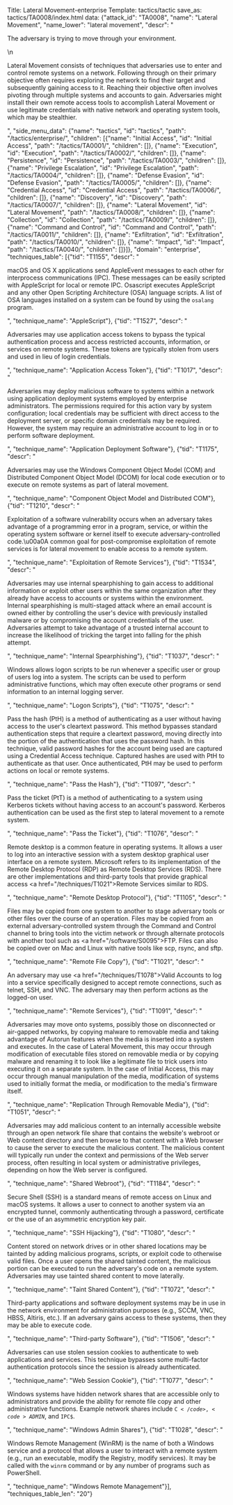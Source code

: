 Title: Lateral Movement-enterprise
Template: tactics/tactic
save_as: tactics/TA0008/index.html
data: {"attack_id": "TA0008", "name": "Lateral Movement", "name_lower": "lateral movement", "descr": "<p>The adversary is trying to move through your environment.</p>\n<p>Lateral Movement consists of techniques that adversaries use to enter and control remote systems on a network. Following through on their primary objective often requires exploring the network to find their target and subsequently gaining access to it. Reaching their objective often involves pivoting through multiple systems and accounts to gain. Adversaries might install their own remote access tools to accomplish Lateral Movement or use legitimate credentials with native network and operating system tools, which may be stealthier. </p>", "side_menu_data": {"name": "tactics", "id": "tactics", "path": "/tactics/enterprise/", "children": [{"name": "Initial Access", "id": "Initial Access", "path": "/tactics/TA0001/", "children": []}, {"name": "Execution", "id": "Execution", "path": "/tactics/TA0002/", "children": []}, {"name": "Persistence", "id": "Persistence", "path": "/tactics/TA0003/", "children": []}, {"name": "Privilege Escalation", "id": "Privilege Escalation", "path": "/tactics/TA0004/", "children": []}, {"name": "Defense Evasion", "id": "Defense Evasion", "path": "/tactics/TA0005/", "children": []}, {"name": "Credential Access", "id": "Credential Access", "path": "/tactics/TA0006/", "children": []}, {"name": "Discovery", "id": "Discovery", "path": "/tactics/TA0007/", "children": []}, {"name": "Lateral Movement", "id": "Lateral Movement", "path": "/tactics/TA0008/", "children": []}, {"name": "Collection", "id": "Collection", "path": "/tactics/TA0009/", "children": []}, {"name": "Command and Control", "id": "Command and Control", "path": "/tactics/TA0011/", "children": []}, {"name": "Exfiltration", "id": "Exfiltration", "path": "/tactics/TA0010/", "children": []}, {"name": "Impact", "id": "Impact", "path": "/tactics/TA0040/", "children": []}]}, "domain": "enterprise", "techniques_table": [{"tid": "T1155", "descr": "<p>macOS and OS X applications send AppleEvent messages to each other for interprocess communications (IPC). These messages can be easily scripted with AppleScript for local or remote IPC. Osascript executes AppleScript and any other Open Scripting Architecture (OSA) language scripts. A list of OSA languages installed on a system can be found by using the <code>osalang</code> program.</p>", "technique_name": "AppleScript"}, {"tid": "T1527", "descr": "<p>Adversaries may use application access tokens to bypass the typical authentication process and access restricted accounts, information, or services on remote systems. These tokens are typically stolen from users and used in lieu of login credentials.</p>", "technique_name": "Application Access Token"}, {"tid": "T1017", "descr": "<p>Adversaries may deploy malicious software to systems within a network using application deployment systems employed by enterprise administrators. The permissions required for this action vary by system configuration; local credentials may be sufficient with direct access to the deployment server, or specific domain credentials may be required. However, the system may require an administrative account to log in or to perform software deployment.</p>", "technique_name": "Application Deployment Software"}, {"tid": "T1175", "descr": "<p>Adversaries may use the Windows Component Object Model (COM) and Distributed Component Object Model (DCOM) for local code execution or to execute on remote systems as part of lateral movement. </p>", "technique_name": "Component Object Model and Distributed COM"}, {"tid": "T1210", "descr": "<p>Exploitation of a software vulnerability occurs when an adversary takes advantage of a programming error in a program, service, or within the operating system software or kernel itself to execute adversary-controlled code.\u00a0A common goal for post-compromise exploitation of remote services is for lateral movement to enable access to a remote system.</p>", "technique_name": "Exploitation of Remote Services"}, {"tid": "T1534", "descr": "<p>Adversaries may use internal spearphishing to gain access to additional information or exploit other users within the same organization after they already have access to accounts or systems within the environment. Internal spearphishing is multi-staged attack where an email account is owned either by controlling the user's device with previously installed malware or by compromising the account credentials of the user. Adversaries attempt to take advantage of a trusted internal account to increase the likelihood of tricking the target into falling for the phish attempt.</p>", "technique_name": "Internal Spearphishing"}, {"tid": "T1037", "descr": "<p>Windows allows logon scripts to be run whenever a specific user or group of users log into a system.  The scripts can be used to perform administrative functions, which may often execute other programs or send information to an internal logging server.</p>", "technique_name": "Logon Scripts"}, {"tid": "T1075", "descr": "<p>Pass the hash (PtH) is a method of authenticating as a user without having access to the user's cleartext password. This method bypasses standard authentication steps that require a cleartext password, moving directly into the portion of the authentication that uses the password hash. In this technique, valid password hashes for the account being used are captured using a Credential Access technique. Captured hashes are used with PtH to authenticate as that user. Once authenticated, PtH may be used to perform actions on local or remote systems. </p>", "technique_name": "Pass the Hash"}, {"tid": "T1097", "descr": "<p>Pass the ticket (PtT) is a method of authenticating to a system using Kerberos tickets without having access to an account's password. Kerberos authentication can be used as the first step to lateral movement to a remote system.</p>", "technique_name": "Pass the Ticket"}, {"tid": "T1076", "descr": "<p>Remote desktop is a common feature in operating systems. It allows a user to log into an interactive session with a system desktop graphical user interface on a remote system. Microsoft refers to its implementation of the Remote Desktop Protocol (RDP) as Remote Desktop Services (RDS).  There are other implementations and third-party tools that provide graphical access <a href=\"/techniques/T1021\">Remote Services</a> similar to RDS.</p>", "technique_name": "Remote Desktop Protocol"}, {"tid": "T1105", "descr": "<p>Files may be copied from one system to another to stage adversary tools or other files over the course of an operation. Files may be copied from an external adversary-controlled system through the Command and Control channel to bring tools into the victim network or through alternate protocols with another tool such as <a href=\"/software/S0095\">FTP</a>. Files can also be copied over on Mac and Linux with native tools like scp, rsync, and sftp.</p>", "technique_name": "Remote File Copy"}, {"tid": "T1021", "descr": "<p>An adversary may use <a href=\"/techniques/T1078\">Valid Accounts</a> to log into a service specifically designed to accept remote connections, such as telnet, SSH, and VNC. The adversary may then perform actions as the logged-on user.</p>", "technique_name": "Remote Services"}, {"tid": "T1091", "descr": "<p>Adversaries may move onto systems, possibly those on disconnected or air-gapped networks, by copying malware to removable media and taking advantage of Autorun features when the media is inserted into a system and executes. In the case of Lateral Movement, this may occur through modification of executable files stored on removable media or by copying malware and renaming it to look like a legitimate file to trick users into executing it on a separate system. In the case of Initial Access, this may occur through manual manipulation of the media, modification of systems used to initially format the media, or modification to the media's firmware itself.</p>", "technique_name": "Replication Through Removable Media"}, {"tid": "T1051", "descr": "<p>Adversaries may add malicious content to an internally accessible website through an open network file share that contains the website's webroot or Web content directory   and then browse to that content with a Web browser to cause the server to execute the malicious content. The malicious content will typically run under the context and permissions of the Web server process, often resulting in local system or administrative privileges, depending on how the Web server is configured.</p>", "technique_name": "Shared Webroot"}, {"tid": "T1184", "descr": "<p>Secure Shell (SSH) is a standard means of remote access on Linux and macOS systems. It allows a user to connect to another system via an encrypted tunnel, commonly authenticating through a password, certificate or the use of an asymmetric encryption key pair.</p>", "technique_name": "SSH Hijacking"}, {"tid": "T1080", "descr": "<p>Content stored on network drives or in other shared locations may be tainted by adding malicious programs, scripts, or exploit code to otherwise valid files. Once a user opens the shared tainted content, the malicious portion can be executed to run the adversary's code on a remote system. Adversaries may use tainted shared content to move laterally.</p>", "technique_name": "Taint Shared Content"}, {"tid": "T1072", "descr": "<p>Third-party applications and software deployment systems may be in use in the network environment for administration purposes (e.g., SCCM, VNC, HBSS, Altiris, etc.). If an adversary gains access to these systems, then they may be able to execute code.</p>", "technique_name": "Third-party Software"}, {"tid": "T1506", "descr": "<p>Adversaries can use stolen session cookies to authenticate to web applications and services. This technique bypasses some multi-factor authentication protocols since the session is already authenticated.</p>", "technique_name": "Web Session Cookie"}, {"tid": "T1077", "descr": "<p>Windows systems have hidden network shares that are accessible only to administrators and provide the ability for remote file copy and other administrative functions. Example network shares include <code>C$</code>, <code>ADMIN$</code>, and <code>IPC$</code>. </p>", "technique_name": "Windows Admin Shares"}, {"tid": "T1028", "descr": "<p>Windows Remote Management (WinRM) is the name of both a Windows service and a protocol that allows a user to interact with a remote system (e.g., run an executable, modify the Registry, modify services).  It may be called with the <code>winrm</code> command or by any number of programs such as PowerShell. </p>", "technique_name": "Windows Remote Management"}], "techniques_table_len": "20"}